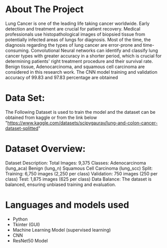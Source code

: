 
# About The Project
Lung Cancer is one of the leading life taking cancer worldwide. Early detection and treatment are crucial for patient recovery. Medical professionals use histopathological images of biopsied tissue from potentially infected areas of lungs for diagnosis. Most of the time, the diagnosis regarding the types of lung cancer are error-prone and time-consuming. Convolutional Neural networks can identify and classify lung cancer types with greater accuracy in a shorter period, which is crucial for determining patients' right treatment procedure and their survival rate. Benign tissue, Adenocarcinoma, and squamous cell carcinoma are considered in this research work. The CNN model training and validation accuracy of 99.83 and 97.83 percentage are obtained

# Data Set:
The Following Dataset is used to train the model and the dataset can be obtained from kaggle or from the link below
"https://www.kaggle.com/datasets/scipygaurav/lung-and-colon-cancer-dataset-splitted"

# Dataset Overview:
Dataset Description:
Total Images: 9,375
Classes:
Adenocarcinoma (lung_aca)
Benign (lung_n)
Squamous Cell Carcinoma (lung_scc)
Split:
Training: 6,750 images (2,250 per class)
Validation: 750 images (250 per class)
Test: 1,875 images (625 per class)
Data Balance:
The dataset is balanced, ensuring unbiased training and evaluation.
 
# Languages and models used
* Python
* Tkinter (GUI)
* Machine Learning Model (supervised learning)
* CNN
* ResNet50 Model
